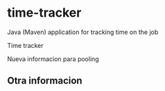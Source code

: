 # time-tracker
Java (Maven) application for tracking time on the job

Time tracker

Nueva informacion para pooling

## Otra informacion
